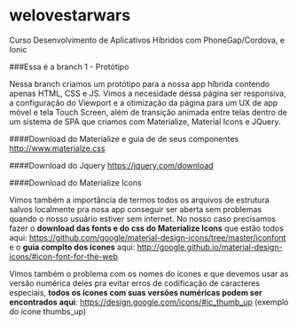 # welovestarwars
Curso Desenvolvimento de Aplicativos Híbridos com PhoneGap/Cordova, e Ionic

###Essa é a branch 1 - Protótipo

Nessa branch criamos um protótipo para a nossa app híbrida contendo apenas HTML, CSS e JS. Vimos a necesidade dessa página ser responsiva, a configuração do Viewport e a otimização da página para um UX de app móvel e tela Touch Screen, além de transição animada entre telas dentro de um sistema de SPA que criamos com Materialize, Material Icons e JQuery.

####Download do Materialize e guia de de seus componentes
http://www.materialze.css

####Download do Jquery
https://jquery.com/download

####Download do Materialize Icons

Vimos também a importância de termos todos os arquivos de estrutura salvos localmente pra nosa app conseguir ser aberta sem problemas quando o nosso usuário estiver sem internet. No nosso caso precisamos fazer o **download das fonts e do css do Materialize Icons** que estão todos aqui: https://github.com/google/material-design-icons/tree/master/iconfont e o **guia complto dos ícones** aqui: http://google.github.io/material-design-icons/#icon-font-for-the-web

Vimos também o problema com os nomes do ícones e que devemos usar as versão numérica deles pra evitar erros de codificação de caracteres especiais, **todos os ícones com suas versões numéricas podem ser encontrados aqui**: https://design.google.com/icons/#ic_thumb_up (exemplo do ícone thumbs_up)


